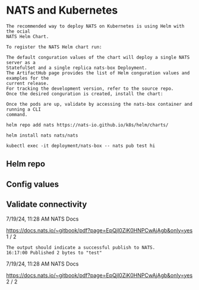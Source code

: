 # NATS and Kubernetes

```
The recommended way to deploy NATS on Kubernetes is using Helm with the ocial
NATS Helm Chart.
```
```
To register the NATS Helm chart run:
```
```
The default conguration values of the chart will deploy a single NATS server as a
StatefulSet and a single replica nats-box Deployment.
The ArtifactHub page provides the list of Helm conguration values and examples for the
current release.
For tracking the development version, refer to the source repo.
Once the desired conguration is created, install the chart:
```
```
Once the pods are up, validate by accessing the nats-box container and running a CLI
command.
```
```
helm repo add nats https://nats-io.github.io/k8s/helm/charts/
```
```
helm install nats nats/nats
```
```
kubectl exec -it deployment/nats-box -- nats pub test hi
```
## Helm repo

## Config values

## Validate connectivity

7/19/24, 11:28 AM NATS Docs

https://docs.nats.io/~gitbook/pdf?page=EpQjI0ZiK0HNPCwAjAgb&only=yes 1 / 2


```
The output should indicate a successful publish to NATS.
16:17:00 Published 2 bytes to "test"
```
7/19/24, 11:28 AM NATS Docs

https://docs.nats.io/~gitbook/pdf?page=EpQjI0ZiK0HNPCwAjAgb&only=yes 2 / 2


